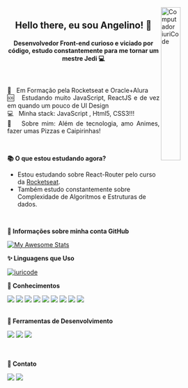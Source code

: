 <img src="https://raw.githubusercontent.com/MicaelliMedeiros/micaellimedeiros/master/image/computer-illustration.png"  width="30%" align="right" alt="Computador iuriCode" />
  
  <h2 align="center"> Hello there, eu sou Angelino! 🦊</h2>
  <h4 align="center"> Desenvolvedor Front-end curioso e viciado por código, estudo constantemente para me tornar um mestre Jedi 💻 </h4>
<br>

 <p align="justify">
  🚀 &nbsp; Em Formação pela Rocketseat e Oracle+Alura <br/>
  🆘 &nbsp; Estudando muito JavaScript, ReactJS e de vez em quando um pouco de UI Design <br/>
  💻 &nbsp; Minha stack: JavaScript , Html5, CSS3!!! <br/> 
  💬 &nbsp; Sobre mim: Além de tecnologia, amo Animes, fazer umas Pizzas e Caipirinhas! </p>
<br>

**📚 O que estou estudando agora?**

- Estou estudando sobre React-Router pelo curso da [Rocketseat](https://www.rocketseat.com.br/).
- Também estudo constantemente sobre Complexidade de Algoritmos e Estruturas de dados.
<br>

**📢 Informações sobre minha conta GitHub**

  [![My Awesome Stats](https://awesome-github-stats.azurewebsites.net/user-stats/Angelino-Pires-Oliveira?cardType=octocat)](https://git.io/awesome-stats-card)
<br>

**✨ Linguagens que Uso**

  [![iuricode](https://github-readme-stats.vercel.app/api/top-langs/?username=Angelino-Pires-Oliveira&hide=html,html&layout=compact&theme=default)](https://github.com/anuraghazra/github-readme-stats)
  <br>

**🧠 Conhecimentos**
<div>
 <a href="https://github.com/Angelino-Pires-Oliveira"> <img src="https://img.shields.io/badge/git-%23F05033.svg?style=for-the-badge&logo=git&logoColor=white" /></a>
 <a href="https://github.com/Angelino-Pires-Oliveira"><img src="https://img.shields.io/badge/JavaScript-323330?style=for-the-badge&logo=javascript&logoColor=F7DF1E"/></a>
 <a href="https://github.com/Angelino-Pires-Oliveira"> <img src="https://img.shields.io/badge/html5-%23E34F26.svg?style=for-the-badge&logo=html5&logoColor=white"/></a>
 <a href="https://github.com/Angelino-Pires-Oliveira"> <img src="https://img.shields.io/badge/css3-%231572B6.svg?style=for-the-badge&logo=css3&logoColor=white"/></a>
 <a href="https://github.com/Angelino-Pires-Oliveira"><img src="https://img.shields.io/badge/SASS-hotpink.svg?style=for-the-badge&logo=SASS&logoColor=white"/></a>
 <!-- <a href="https://github.com/Angelino-Pires-Oliveira"> <img src="https://img.shields.io/badge/React-20232A?style=for-the-badge&logo=react&logoColor=61DAFB" /></a> -->
 <a href="https://github.com/Angelino-Pires-Oliveira"> <img src="https://img.shields.io/badge/TypeScript-007ACC?style=for-the-badge&logo=typescript&logoColor=white" /></a>
 <a href="https://github.com/Angelino-Pires-Oliveira"> <img src="https://img.shields.io/badge/Tailwind_CSS-38B2AC?style=for-the-badge&logo=tailwind-css&logoColor=white" /></a>
 <a href="https://github.com/Angelino-Pires-Oliveira"> <img src="https://img.shields.io/badge/styled--components-DB7093?logo=styled-components&logoColor=white&style=for-the-badge" /></a> 
 <a href="https://github.com/Angelino-Pires-Oliveira"> <img src="https://img.shields.io/badge/Next-black?logo=next.js&logoColor=white&style=for-the-badge" /></a>

 
</div>
<br>


**🔧 Ferramentas de Desenvolvimento**

<div>
   <a href="https://github.com/timabuntu"> <img src="https://img.shields.io/badge/Linux-FCC624?style=for-the-badge&logo=linux&logoColor=black" /></a>
   <a href="https://github.com/timabuntu"> <img src="https://img.shields.io/badge/Visual%20Studio%20Code-0078d7.svg?style=for-the-badge&logo=visual-studio-code&logoColor=white" /></a>
   <a href="https://github.com/Angelino-Pires-Oliveira"> <img src="https://img.shields.io/badge/figma-%23F24E1E.svg?style=for-the-badge&logo=figma&logoColor=white" /></a>
</div>
<br>

<div align="justify">
 <br>

**💌  Contato**

 <a href="www.linkedin.com/in/angelino-pires/"> <img src="https://img.shields.io/badge/linkedin-%230077B5.svg?logo=linkedin&logoColor=white&style=for-the-badge" /></a>
 <a href="mailto:angelinopires@hotmail.com"> <img src="https://img.shields.io/badge/Microsoft_Outlook-0078D4?logo=microsoft-outlook&logoColor=white&style=for-the-badge" /></a>

 
</div>